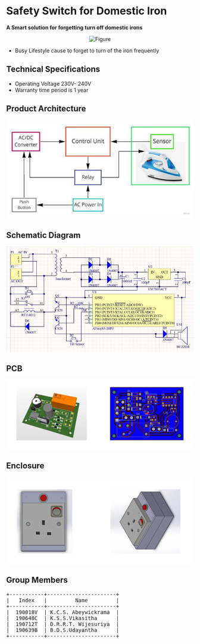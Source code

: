 ﻿# Safety Switch for Domestic Iron 

**A Smart solution for forgetting turn off domestic irons**

<p align="center"><img src="imgs/Aspose.Words.3a5faa12-43a4-46cd-b396-1173050b2378.004.png" alt="Figure"></p>

+ Busy Lifestyle cause to forget to turn of the  iron frequently 


## Technical Specifications

+ Operating Voltage 230V- 240V
+ Warranty time period is 1 year

## Product Architecture

<p align="center"><img src="imgs/Aspose.Words.3a5faa12-43a4-46cd-b396-1173050b2378.012.jpeg" alt="Figure"></p>

## Schematic Diagram

<p align="center"><img src="imgs/Aspose.Words.3a5faa12-43a4-46cd-b396-1173050b2378.014.jpeg" alt="Figure"></p>

## PCB

<p align="center"><img src="imgs/Aspose.Words.3a5faa12-43a4-46cd-b396-1173050b2378.015.png" alt="Figure"></p>

## Enclosure 

<p align="center"><img src="imgs/Aspose.Words.3a5faa12-43a4-46cd-b396-1173050b2378.016.png" alt="Figure"></p>

## Group Members

<pre>
+-----------+----------------------+
|   Index   |         Name         |   
+-----------+----------------------+
|  190018V  | K.C.S. Abeywickrama  | 
|  190648C  | K.S.S.Vikasitha      |
|  190712T  | D.R.R.T. Wijesuriya  | 
|  190639B  | B.D.S.Udayantha      | 
+-----------+----------------------+
</pre>
